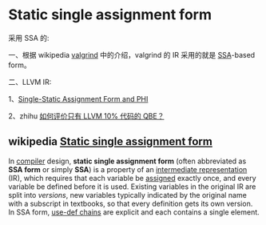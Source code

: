 # Static single assignment form

采用 SSA 的:

一、根据 wikipedia [valgrind](https://en.wikipedia.org/wiki/Valgrind) 中的介绍，valgrind 的 IR 采用的就是 [SSA](https://en.wikipedia.org/wiki/Static_single_assignment_form)-based form。

二、LLVM IR:

1、[Single-Static Assignment Form and PHI](https://mapping-high-level-constructs-to-llvm-ir.readthedocs.io/en/latest/control-structures/ssa-phi.html)

 2、zhihu [如何评价只有 LLVM 10% 代码的 QBE？](https://www.zhihu.com/question/43956056/answer/97238727)



## wikipedia [Static single assignment form](https://en.wikipedia.org/wiki/Static_single_assignment_form)

In [compiler](https://en.wikipedia.org/wiki/Compiler) design, **static single assignment form** (often abbreviated as **SSA form** or simply **SSA**) is a property of an [intermediate representation](https://en.wikipedia.org/wiki/Intermediate_representation) (IR), which requires that each variable be [assigned](https://en.wikipedia.org/wiki/Assignment_(computer_science)) exactly once, and every variable be defined before it is used. Existing variables in the original IR are split into *versions*, new variables typically indicated by the original name with a subscript in textbooks, so that every definition gets its own version. In SSA form, [use-def chains](https://en.wikipedia.org/wiki/Use-define_chain) are explicit and each contains a single element.



